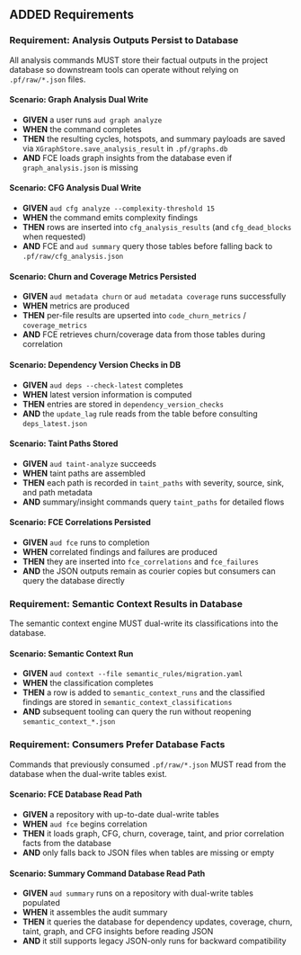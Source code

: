 ## ADDED Requirements
### Requirement: Analysis Outputs Persist to Database
All analysis commands MUST store their factual outputs in the project database so downstream tools can operate without relying on `.pf/raw/*.json` files.

#### Scenario: Graph Analysis Dual Write
- **GIVEN** a user runs `aud graph analyze`
- **WHEN** the command completes
- **THEN** the resulting cycles, hotspots, and summary payloads are saved via `XGraphStore.save_analysis_result` in `.pf/graphs.db`
- **AND** FCE loads graph insights from the database even if `graph_analysis.json` is missing

#### Scenario: CFG Analysis Dual Write
- **GIVEN** `aud cfg analyze --complexity-threshold 15`
- **WHEN** the command emits complexity findings
- **THEN** rows are inserted into `cfg_analysis_results` (and `cfg_dead_blocks` when requested)
- **AND** FCE and `aud summary` query those tables before falling back to `.pf/raw/cfg_analysis.json`

#### Scenario: Churn and Coverage Metrics Persisted
- **GIVEN** `aud metadata churn` or `aud metadata coverage` runs successfully
- **WHEN** metrics are produced
- **THEN** per-file results are upserted into `code_churn_metrics` / `coverage_metrics`
- **AND** FCE retrieves churn/coverage data from those tables during correlation

#### Scenario: Dependency Version Checks in DB
- **GIVEN** `aud deps --check-latest` completes
- **WHEN** latest version information is computed
- **THEN** entries are stored in `dependency_version_checks`
- **AND** the `update_lag` rule reads from the table before consulting `deps_latest.json`

#### Scenario: Taint Paths Stored
- **GIVEN** `aud taint-analyze` succeeds
- **WHEN** taint paths are assembled
- **THEN** each path is recorded in `taint_paths` with severity, source, sink, and path metadata
- **AND** summary/insight commands query `taint_paths` for detailed flows

#### Scenario: FCE Correlations Persisted
- **GIVEN** `aud fce` runs to completion
- **WHEN** correlated findings and failures are produced
- **THEN** they are inserted into `fce_correlations` and `fce_failures`
- **AND** the JSON outputs remain as courier copies but consumers can query the database directly

### Requirement: Semantic Context Results in Database
The semantic context engine MUST dual-write its classifications into the database.

#### Scenario: Semantic Context Run
- **GIVEN** `aud context --file semantic_rules/migration.yaml`
- **WHEN** the classification completes
- **THEN** a row is added to `semantic_context_runs` and the classified findings are stored in `semantic_context_classifications`
- **AND** subsequent tooling can query the run without reopening `semantic_context_*.json`

### Requirement: Consumers Prefer Database Facts
Commands that previously consumed `.pf/raw/*.json` MUST read from the database when the dual-write tables exist.

#### Scenario: FCE Database Read Path
- **GIVEN** a repository with up-to-date dual-write tables
- **WHEN** `aud fce` begins correlation
- **THEN** it loads graph, CFG, churn, coverage, taint, and prior correlation facts from the database
- **AND** only falls back to JSON files when tables are missing or empty

#### Scenario: Summary Command Database Read Path
- **GIVEN** `aud summary` runs on a repository with dual-write tables populated
- **WHEN** it assembles the audit summary
- **THEN** it queries the database for dependency updates, coverage, churn, taint, graph, and CFG insights before reading JSON
- **AND** it still supports legacy JSON-only runs for backward compatibility
